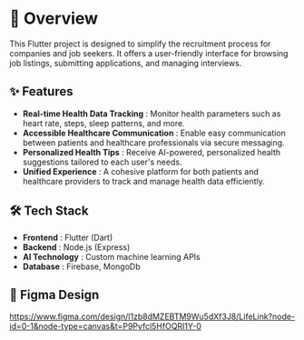 # 📖 Overview 

This Flutter project is designed to simplify the recruitment process for companies and job seekers. It offers a user-friendly interface for browsing job listings, submitting applications, and managing interviews.

## ✨ Features

- **Real-time Health Data Tracking** : Monitor health parameters such as heart rate, steps, sleep patterns, and more.
- **Accessible Healthcare Communication** : Enable easy communication between patients and healthcare professionals via secure messaging.
- **Personalized Health Tips** : Receive AI-powered, personalized health suggestions tailored to each user's needs.
- **Unified Experience** :  A cohesive platform for both patients and healthcare providers to track and manage health data efficiently.

## 🛠 Tech Stack 
- **Frontend** : Flutter (Dart)
- **Backend** : Node.js (Express)
- **AI Technology** : Custom machine learning APIs
- **Database** : Firebase, MongoDb

## 🎨 Figma Design 
https://www.figma.com/design/l1zb8dMZEBTM9Wu5dXf3J8/LifeLink?node-id=0-1&node-type=canvas&t=P9Pyfcl5HfOQRI1Y-0 


